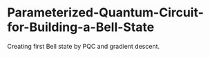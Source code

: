 # Parameterized-Quantum-Circuit-for-Building-a-Bell-State
Creating first Bell state by PQC and gradient descent.
